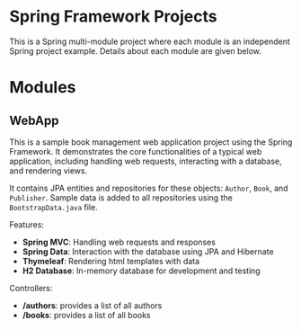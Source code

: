 # Spring Framework Projects

This is a Spring multi-module project where each module is an independent Spring project example. Details about each module are given below.

# Modules

## WebApp

This is a sample book management web application project using the Spring Framework. It demonstrates the core functionalities of a typical web application, including handling web requests, interacting with a database, and rendering views.

It contains JPA entities and repositories for these objects: `Author`, `Book`, and `Publisher`. Sample data is added to all repositories using the `BootstrapData.java` file.

Features: 

- **Spring MVC**: Handling web requests and responses
- **Spring Data**: Interaction with the database using JPA and Hibernate
- **Thymeleaf**: Rendering html templates with data
- **H2 Database**: In-memory database for development and testing

Controllers:

- **/authors**: provides a list of all authors
- **/books**: provides a list of all books
